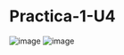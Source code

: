 # Practica-1-U4
![image](https://github.com/Maximiliano050105/Practica-1-U4/assets/151798870/027d5834-14dc-4a12-9bf4-53a3fbd954bb)
![image](https://github.com/Maximiliano050105/Practica-1-U4/assets/151798870/cf461cdb-1e5d-4d11-946d-097e46df377b)
